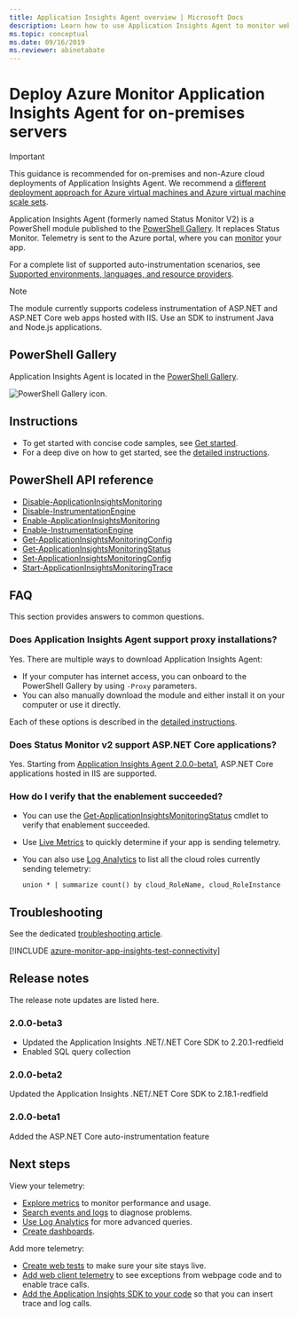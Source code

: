 ```yaml
---
title: Application Insights Agent overview | Microsoft Docs
description: Learn how to use Application Insights Agent to monitor website performance without redeploying the website. It works with ASP.NET web apps hosted on-premises, in VMs, or on Azure.
ms.topic: conceptual
ms.date: 09/16/2019
ms.reviewer: abinetabate
---
```


# Deploy Azure Monitor Application Insights Agent for on-premises servers

> [!IMPORTANT]
> This guidance is recommended for on-premises and non-Azure cloud deployments of Application Insights Agent. We recommend a [different deployment approach for Azure virtual machines and Azure virtual machine scale sets](./azure-vm-vmss-apps.md).

Application Insights Agent (formerly named Status Monitor V2) is a PowerShell module published to the [PowerShell Gallery](https://www.powershellgallery.com/packages/Az.ApplicationMonitor).
It replaces Status Monitor.
Telemetry is sent to the Azure portal, where you can [monitor](./app-insights-overview.md) your app.

For a complete list of supported auto-instrumentation scenarios, see [Supported environments, languages, and resource providers](codeless-overview.md#supported-environments-languages-and-resource-providers).

> [!NOTE]
> The module currently supports codeless instrumentation of ASP.NET and ASP.NET Core web apps hosted with IIS. Use an SDK to instrument Java and Node.js applications.

## PowerShell Gallery

Application Insights Agent is located in the [PowerShell Gallery](https://www.powershellgallery.com/packages/Az.ApplicationMonitor).

![PowerShell Gallery icon.](https://img.shields.io/powershellgallery/v/Az.ApplicationMonitor.svg?color=Blue&label=Current%20Version&logo=PowerShell&style=for-the-badge)

## Instructions
- To get started with concise code samples, see [Get started](status-monitor-v2-get-started.md).
- For a deep dive on how to get started, see the [detailed instructions](status-monitor-v2-detailed-instructions.md).

## PowerShell API reference
- [Disable-ApplicationInsightsMonitoring](./status-monitor-v2-api-reference.md#disable-applicationinsightsmonitoring)
- [Disable-InstrumentationEngine](./status-monitor-v2-api-reference.md#disable-instrumentationengine)
- [Enable-ApplicationInsightsMonitoring](./status-monitor-v2-api-reference.md#enable-applicationinsightsmonitoring)
- [Enable-InstrumentationEngine](./status-monitor-v2-api-reference.md#enable-instrumentationengine)
- [Get-ApplicationInsightsMonitoringConfig](./status-monitor-v2-api-reference.md#get-applicationinsightsmonitoringconfig)
- [Get-ApplicationInsightsMonitoringStatus](./status-monitor-v2-api-reference.md#get-applicationinsightsmonitoringstatus)
- [Set-ApplicationInsightsMonitoringConfig](./status-monitor-v2-api-reference.md#set-applicationinsightsmonitoringconfig)
- [Start-ApplicationInsightsMonitoringTrace](./status-monitor-v2-api-reference.md#start-applicationinsightsmonitoringtrace)

## FAQ

This section provides answers to common questions.

### Does Application Insights Agent support proxy installations?

Yes. There are multiple ways to download Application Insights Agent:

- If your computer has internet access, you can onboard to the PowerShell Gallery by using `-Proxy` parameters.
- You can also manually download the module and either install it on your computer or use it directly.

Each of these options is described in the [detailed instructions](status-monitor-v2-detailed-instructions.md).

### Does Status Monitor v2 support ASP.NET Core applications?

  Yes. Starting from [Application Insights Agent 2.0.0-beta1](https://www.powershellgallery.com/packages/Az.ApplicationMonitor/2.0.0-beta1), ASP.NET Core applications hosted in IIS are supported.

### How do I verify that the enablement succeeded?

  - You can use the [Get-ApplicationInsightsMonitoringStatus](./status-monitor-v2-api-reference.md#get-applicationinsightsmonitoringstatus) cmdlet to verify that enablement succeeded.
  - Use [Live Metrics](./live-stream.md) to quickly determine if your app is sending telemetry.
  - You can also use [Log Analytics](../logs/log-analytics-tutorial.md) to list all the cloud roles currently sending telemetry:
  
      ```Kusto
      union * | summarize count() by cloud_RoleName, cloud_RoleInstance
      ```

## Troubleshooting

See the dedicated [troubleshooting article](/troubleshoot/azure/azure-monitor/app-insights/status-monitor-v2-troubleshoot).

[!INCLUDE [azure-monitor-app-insights-test-connectivity](../../../includes/azure-monitor-app-insights-test-connectivity.md)]

## Release notes

The release note updates are listed here.

### 2.0.0-beta3

- Updated the Application Insights .NET/.NET Core SDK to 2.20.1-redfield
- Enabled SQL query collection

### 2.0.0-beta2

Updated the Application Insights .NET/.NET Core SDK to 2.18.1-redfield

### 2.0.0-beta1

Added the ASP.NET Core auto-instrumentation feature

## Next steps

View your telemetry:

* [Explore metrics](../essentials/metrics-charts.md) to monitor performance and usage.
* [Search events and logs](./diagnostic-search.md) to diagnose problems.
* [Use Log Analytics](../logs/log-query-overview.md) for more advanced queries.
* [Create dashboards](./overview-dashboard.md).

Add more telemetry:

* [Create web tests](monitor-web-app-availability.md) to make sure your site stays live.
* [Add web client telemetry](./javascript.md) to see exceptions from webpage code and to enable trace calls.
* [Add the Application Insights SDK to your code](./asp-net.md) so that you can insert trace and log calls.
